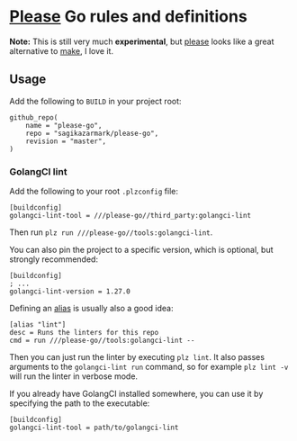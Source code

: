 # [Please](https://please.build) Go rules and definitions

**Note:** This is still very much **experimental**, but [please](https://please.build) looks like a great alternative to [make](https://en.wikipedia.org/wiki/Make_(software)), I love it.

## Usage

Add the following to `BUILD` in your project root:

```starlark
github_repo(
    name = "please-go",
    repo = "sagikazarmark/please-go",
    revision = "master",
)
```


### GolangCI lint

Add the following to your root `.plzconfig` file:

```
[buildconfig]
golangci-lint-tool = ///please-go//third_party:golangci-lint
```

Then run `plz run ///please-go//tools:golangci-lint`.

You can also pin the project to a specific version, which is optional, but strongly recommended:

```
[buildconfig]
; ...
golangci-lint-version = 1.27.0
```

Defining an [alias](https://please.build/config.html) is usually also a good idea:

```
[alias "lint"]
desc = Runs the linters for this repo
cmd = run ///please-go//tools:golangci-lint --
```

Then you can just run the linter by executing `plz lint`. It also passes arguments to the `golangci-lint run` command,
so for example `plz lint -v` will run the linter in verbose mode.

If you already have GolangCI installed somewhere, you can use it by specifying the path to the executable:

```
[buildconfig]
golangci-lint-tool = path/to/golangci-lint
```
